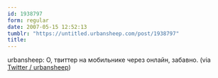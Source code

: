 ```yaml
---
id: 1938797
form: regular
date: 2007-05-15 12:52:13
tumblr: "https://untitled.urbansheep.com/post/1938797"
title:
---
```


<p>urbansheep: О, твиттер на мобильнике через онлайн, забавно. (via <a href="http://twitter.com/urbansheep/statuses/64719392">Twitter / urbansheep</a>)</p>

